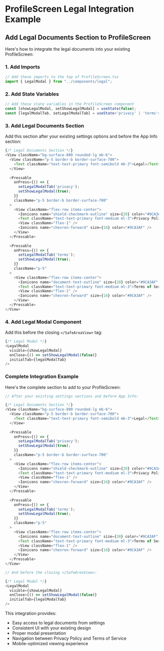 # ProfileScreen Legal Integration Example

## Add Legal Documents Section to ProfileScreen

Here's how to integrate the legal documents into your existing ProfileScreen:

### 1. Add Imports

```typescript
// Add these imports to the top of ProfileScreen.tsx
import { LegalModal } from "../components/legal";
```

### 2. Add State Variables

```typescript
// Add these state variables in the ProfileScreen component
const [showLegalModal, setShowLegalModal] = useState(false);
const [legalModalTab, setLegalModalTab] = useState<'privacy' | 'terms'>('privacy');
```

### 3. Add Legal Documents Section

Add this section after your existing settings options and before the App Info section:

```typescript
{/* Legal Documents Section */}
<View className="bg-surface-800 rounded-lg mb-6">
  <View className="p-5 border-b border-surface-700">
    <Text className="text-text-primary font-semibold mb-3">Legal</Text>
  </View>
  
  <Pressable
    onPress={() => {
      setLegalModalTab('privacy');
      setShowLegalModal(true);
    }}
    className="p-5 border-b border-surface-700"
  >
    <View className="flex-row items-center">
      <Ionicons name="shield-checkmark-outline" size={20} color="#9CA3AF" />
      <Text className="text-text-primary font-medium ml-3">Privacy Policy</Text>
      <View className="flex-1" />
      <Ionicons name="chevron-forward" size={16} color="#9CA3AF" />
    </View>
  </Pressable>
  
  <Pressable
    onPress={() => {
      setLegalModalTab('terms');
      setShowLegalModal(true);
    }}
    className="p-5"
  >
    <View className="flex-row items-center">
      <Ionicons name="document-text-outline" size={20} color="#9CA3AF" />
      <Text className="text-text-primary font-medium ml-3">Terms of Service</Text>
      <View className="flex-1" />
      <Ionicons name="chevron-forward" size={16} color="#9CA3AF" />
    </View>
  </Pressable>
</View>
```

### 4. Add Legal Modal Component

Add this before the closing `</SafeAreaView>` tag:

```typescript
{/* Legal Modal */}
<LegalModal
  visible={showLegalModal}
  onClose={() => setShowLegalModal(false)}
  initialTab={legalModalTab}
/>
```

### Complete Integration Example

Here's the complete section to add to your ProfileScreen:

```typescript
// After your existing settings sections and before App Info:

{/* Legal Documents Section */}
<View className="bg-surface-800 rounded-lg mb-6">
  <View className="p-5 border-b border-surface-700">
    <Text className="text-text-primary font-semibold mb-3">Legal</Text>
  </View>
  
  <Pressable
    onPress={() => {
      setLegalModalTab('privacy');
      setShowLegalModal(true);
    }}
    className="p-5 border-b border-surface-700"
  >
    <View className="flex-row items-center">
      <Ionicons name="shield-checkmark-outline" size={20} color="#9CA3AF" />
      <Text className="text-text-primary font-medium ml-3">Privacy Policy</Text>
      <View className="flex-1" />
      <Ionicons name="chevron-forward" size={16} color="#9CA3AF" />
    </View>
  </Pressable>
  
  <Pressable
    onPress={() => {
      setLegalModalTab('terms');
      setShowLegalModal(true);
    }}
    className="p-5"
  >
    <View className="flex-row items-center">
      <Ionicons name="document-text-outline" size={20} color="#9CA3AF" />
      <Text className="text-text-primary font-medium ml-3">Terms of Service</Text>
      <View className="flex-1" />
      <Ionicons name="chevron-forward" size={16} color="#9CA3AF" />
    </View>
  </Pressable>
</View>

// And before the closing </SafeAreaView>:

{/* Legal Modal */}
<LegalModal
  visible={showLegalModal}
  onClose={() => setShowLegalModal(false)}
  initialTab={legalModalTab}
/>
```

This integration provides:
- Easy access to legal documents from settings
- Consistent UI with your existing design
- Proper modal presentation
- Navigation between Privacy Policy and Terms of Service
- Mobile-optimized viewing experience
